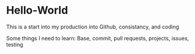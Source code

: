 # Hello-World
This is a start into my production into Github, consistancy, and coding


Some things I need to learn: Base, commit, pull requests, projects, issues, testing
